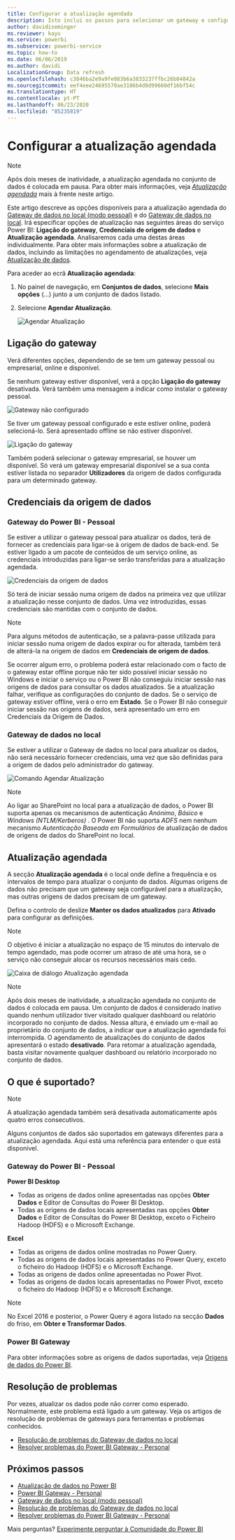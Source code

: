 ```yaml
---
title: Configurar a atualização agendada
description: Isto inclui os passos para selecionar um gateway e configurar a atualização agendada.
author: davidiseminger
ms.reviewer: kayu
ms.service: powerbi
ms.subservice: powerbi-service
ms.topic: how-to
ms.date: 06/06/2019
ms.author: davidi
LocalizationGroup: Data refresh
ms.openlocfilehash: c3846ba2e9a9fe083b6a3833237ffbc26b04842a
ms.sourcegitcommit: eef4eee24695570ae3186b4d8d99660df16bf54c
ms.translationtype: HT
ms.contentlocale: pt-PT
ms.lasthandoff: 06/23/2020
ms.locfileid: "85235819"
---
```

# <a name="configure-scheduled-refresh"></a>Configurar a atualização agendada

>[!NOTE]
>Após dois meses de inatividade, a atualização agendada no conjunto de dados é colocada em pausa. Para obter mais informações, veja [*Atualização agendada*](#scheduled-refresh) mais à frente neste artigo.

Este artigo descreve as opções disponíveis para a atualização agendada do [Gateway de dados no local (modo pessoal)](service-gateway-personal-mode.md) e do [Gateway de dados no local](service-gateway-onprem.md). Irá especificar opções de atualização nas seguintes áreas do serviço Power BI: **Ligação do gateway**, **Credenciais de origem de dados** e **Atualização agendada**. Analisaremos cada uma destas áreas individualmente. Para obter mais informações sobre a atualização de dados, incluindo as limitações no agendamento de atualizações, veja [Atualização de dados](refresh-data.md#data-refresh).

Para aceder ao ecrã **Atualização agendada**:

1. No painel de navegação, em **Conjuntos de dados**, selecione **Mais opções** (...) junto a um conjunto de dados listado.
2. Selecione **Agendar Atualização**.

    ![Agendar Atualização](media/refresh-scheduled-refresh/dataset-menu.png)

## <a name="gateway-connection"></a>Ligação do gateway

Verá diferentes opções, dependendo de se tem um gateway pessoal ou empresarial, online e disponível.

Se nenhum gateway estiver disponível, verá a opção **Ligação do gateway** desativada. Verá também uma mensagem a indicar como instalar o gateway pessoal.

![Gateway não configurado](media/refresh-scheduled-refresh/gateway-not-configured.png)

Se tiver um gateway pessoal configurado e este estiver online, poderá selecioná-lo. Será apresentado offline se não estiver disponível.

![Ligação do gateway](media/refresh-scheduled-refresh/gateway-connection.png)

Também poderá selecionar o gateway empresarial, se houver um disponível. Só verá um gateway empresarial disponível se a sua conta estiver listada no separador **Utilizadores** da origem de dados configurada para um determinado gateway.

## <a name="data-source-credentials"></a>Credenciais da origem de dados

### <a name="power-bi-gateway---personal"></a>Gateway do Power BI - Pessoal

Se estiver a utilizar o gateway pessoal para atualizar os dados, terá de fornecer as credenciais para ligar-se à origem de dados de back-end. Se estiver ligado a um pacote de conteúdos de um serviço online, as credenciais introduzidas para ligar-se serão transferidas para a atualização agendada.

![Credenciais da origem de dados](media/refresh-scheduled-refresh/data-source-credentials-pgw.png)

Só terá de iniciar sessão numa origem de dados na primeira vez que utilizar a atualização nesse conjunto de dados. Uma vez introduzidas, essas credenciais são mantidas com o conjunto de dados.

> [!NOTE]
> Para alguns métodos de autenticação, se a palavra-passe utilizada para iniciar sessão numa origem de dados expirar ou for alterada, também terá de alterá-la na origem de dados em **Credenciais de origem de dados**.

Se ocorrer algum erro, o problema poderá estar relacionado com o facto de o gateway estar offline porque não ter sido possível iniciar sessão no Windows e iniciar o serviço ou o Power BI não conseguiu iniciar sessão nas origens de dados para consultar os dados atualizados. Se a atualização falhar, verifique as configurações do conjunto de dados. Se o serviço de gateway estiver offline, verá o erro em **Estado**. Se o Power BI não conseguir iniciar sessão nas origens de dados, será apresentado um erro em Credenciais da Origem de Dados.

### <a name="on-premises-data-gateway"></a>Gateway de dados no local

Se estiver a utilizar o Gateway de dados no local para atualizar os dados, não será necessário fornecer credenciais, uma vez que são definidas para a origem de dados pelo administrador do gateway.

![Comando Agendar Atualização](media/refresh-scheduled-refresh/data-source-credentials-egw.png)

> [!NOTE]
> Ao ligar ao SharePoint no local para a atualização de dados, o Power BI suporta apenas os mecanismos de autenticação *Anónimo*, *Básico* e *Windows (NTLM/Kerberos)* . O Power BI não suporta *ADFS* nem nenhum mecanismo *Autenticação Baseada em Formulários* de atualização de dados de origens de dados do SharePoint no local.

## <a name="scheduled-refresh"></a>Atualização agendada

A secção **Atualização agendada** é o local onde define a frequência e os intervalos de tempo para atualizar o conjunto de dados. Algumas origens de dados não precisam que um gateway seja configurável para a atualização, mas outras origens de dados precisam de um gateway.

Defina o controlo de deslize **Manter os dados atualizados** para **Ativado** para configurar as definições.

> [!NOTE]
> O objetivo é iniciar a atualização no espaço de 15 minutos do intervalo de tempo agendado, mas pode ocorrer um atraso de até uma hora, se o serviço não conseguir alocar os recursos necessários mais cedo.

![Caixa de diálogo Atualização agendada](media/refresh-scheduled-refresh/scheduled-refresh.png)

> [!NOTE]
> Após dois meses de inatividade, a atualização agendada no conjunto de dados é colocada em pausa. Um conjunto de dados é considerado inativo quando nenhum utilizador tiver visitado qualquer dashboard ou relatório incorporado no conjunto de dados. Nessa altura, é enviado um e-mail ao proprietário do conjunto de dados, a indicar que a atualização agendada foi interrompida. O agendamento de atualizações do conjunto de dados apresentará o estado **desativado**. Para retomar a atualização agendada, basta visitar novamente qualquer dashboard ou relatório incorporado no conjunto de dados.

## <a name="whats-supported"></a>O que é suportado?


> [!NOTE]
> A atualização agendada também será desativada automaticamente após quatro erros consecutivos.

Alguns conjuntos de dados são suportados em gateways diferentes para a atualização agendada. Aqui está uma referência para entender o que está disponível.

### <a name="power-bi-gateway---personal"></a>Gateway do Power BI - Pessoal

**Power BI Desktop**

* Todas as origens de dados online apresentadas nas opções **Obter Dados** e Editor de Consultas do Power BI Desktop.
* Todas as origens de dados locais apresentadas nas opções **Obter Dados** e Editor de Consultas do Power BI Desktop, exceto o Ficheiro Hadoop (HDFS) e o Microsoft Exchange.

**Excel**

* Todas as origens de dados online mostradas no Power Query.
* Todas as origens de dados locais apresentadas no Power Query, exceto o ficheiro do Hadoop (HDFS) e o Microsoft Exchange.
* Todas as origens de dados online apresentadas no Power Pivot.
* Todas as origens de dados locais apresentadas no Power Pivot, exceto o ficheiro do Hadoop (HDFS) e o Microsoft Exchange.

> [!NOTE]
> No Excel 2016 e posterior, o Power Query é agora listado na secção **Dados** do friso, em **Obter e Transformar Dados**.

### <a name="power-bi-gateway"></a>Power BI Gateway

Para obter informações sobre as origens de dados suportadas, veja [Origens de dados do Power BI](power-bi-data-sources.md).

## <a name="troubleshooting"></a>Resolução de problemas
Por vezes, atualizar os dados pode não correr como esperado. Normalmente, este problema está ligado a um gateway. Veja os artigos de resolução de problemas de gateways para ferramentas e problemas conhecidos.

- [Resolução de problemas do Gateway de dados no local](service-gateway-onprem-tshoot.md)
- [Resolver problemas do Power BI Gateway - Personal](service-admin-troubleshooting-power-bi-personal-gateway.md)

## <a name="next-steps"></a>Próximos passos

- [Atualização de dados no Power BI](refresh-data.md)  
- [Power BI Gateway - Personal](service-gateway-personal-mode.md)  
- [Gateway de dados no local (modo pessoal)](service-gateway-onprem.md)  
- [Resolução de problemas do Gateway de dados no local](service-gateway-onprem-tshoot.md)  
- [Resolver problemas do Power BI Gateway - Personal](service-admin-troubleshooting-power-bi-personal-gateway.md)  

Mais perguntas? [Experimente perguntar à Comunidade do Power BI](https://community.powerbi.com/)